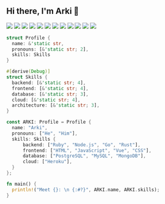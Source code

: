 ## Hi there, I'm Arki 👋


<a target="_blank" href="https://www.credly.com/users/antonio-arias.e813681f"><img src="https://img.shields.io/badge/Credly-FF6B00.svg?style=for-the-badge&logo=Credly&logoColor=white"></img></a>
<a target="_blank" href="https://dev.to/@arki"><img src="https://img.shields.io/badge/dev.to-0A0A0A?style=for-the-badge&logo=devdotto&logoColor=white"></img></a>
<a target="_blank" href="https://twitter.com/arkeazs"><img src="https://img.shields.io/badge/-Twitter-1DA1F2?style=for-the-badge&logo=Twitter&logoColor=white"></img></a>
<a target="_blank" href="https://www.linkedin.com/in/antonio-arias-b4639b335/"><img src="https://img.shields.io/badge/LinkedIn-0077B5?style=for-the-badge&logo=linkedin&logoColor=white"></img></a>
<a target="_blank" href="https://gitlab.com/arkeaz"><img src="https://img.shields.io/badge/GitLab-330F63?style=for-the-badge&logo=gitlab&logoColor=white"></img></a>
<a target="_blank" href="https://leetcode.com/u/arkeaz/"><img src="https://img.shields.io/badge/-LeetCode-FFA116?style=for-the-badge&logo=LeetCode&logoColor=black"></img></a>
<a target="_blank" href="https://www.hackerrank.com/profile/arkeaz"><img src="https://img.shields.io/badge/-Hackerrank-2EC866?style=for-the-badge&logo=HackerRank&logoColor=white"></img></a>
<a target="_blank" href="https://www.codewars.com/users/arkeasz"><img src="https://img.shields.io/badge/Codewars-B1361E?style=for-the-badge&logo=Codewars&logoColor=white"></img></a>
<a target="_blank" href="https://codepen.io/arkeaz"><img src="https://img.shields.io/badge/Codepen-000000?style=for-the-badge&logo=codepen&logoColor=white"></img></a>
<a target="_blank" href="https://codeforces.com/profile/arkeaz"><img src="https://img.shields.io/badge/Codeforces-445f9d?style=for-the-badge&logo=Codeforces&logoColor=white"></img></a>
<a target="_blank" href="https://www.codechef.com/users/arkeaz"><img src="https://img.shields.io/badge/Codechef-%23B92B27.svg?&style=for-the-badge&logo=Codechef&logoColor=white"></img></a>
<a target="_blank" href="https://bio.link/arki"><img src="https://img.shields.io/badge/bio.link-000000%7D?style=for-the-badge&logo=biolink&logoColor=white"></img></a>


```rs
struct Profile {
  name: &'static str,
  pronouns: [&'static str; 2],
  skills: Skills
}

#[derive(Debug)]
struct Skills {
  backend: [&'static str; 4],
  frontend: [&'static str; 4],
  database: [&'static str; 3],
  cloud: [&'static str; 4],
  architecture: [&'static str; 3],
}

const ARKI: Profile = Profile {
  name: "Arki",
  pronouns: ["He", "Him"],
  skills: Skills {
      backend: ["Ruby", "Node.js", "Go", "Rust"],
      frontend: ["HTML", "JavaScript", "Vue", "CSS"],
      database: ["PostgreSQL", "MySQL", "MongoDB"],
      cloud: ["Heroku"],
  }
};

fn main() {
  println!("Meet {}: \n {:#?}", ARKI.name, ARKI.skills);
}
```
<!-- <div align="center"> <img height=200 align="center" src="https://github-readme-stats.vercel.app/api/top-langs? username=arkeasz&layout=compact&langs_count=8&theme=tokyonight&card_width=320" /></div> -->
